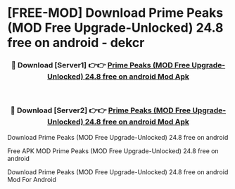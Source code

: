 # [FREE-MOD] Download Prime Peaks (MOD Free Upgrade-Unlocked) 24.8 free on android - dekcr


<div align="center">
<h3>🔴 Download [Server1] 👉👉 <a href="https://apk-comot.site?title=Prime_Peaks_(MOD_Free_Upgrade-Unlocked)_24.8_free_on_android">Prime Peaks (MOD Free Upgrade-Unlocked) 24.8 free on android Mod Apk</a></h3><br>

<h3>🔴 Download [Server2] 👉👉 <a href="https://apk-comot.site?title=Prime_Peaks_(MOD_Free_Upgrade-Unlocked)_24.8_free_on_android">Prime Peaks (MOD Free Upgrade-Unlocked) 24.8 free on android Mod Apk</a></h3>
</div>



Download Prime Peaks (MOD Free Upgrade-Unlocked) 24.8 free on android 

Free APK MOD Prime Peaks (MOD Free Upgrade-Unlocked) 24.8 free on android 

Download Prime Peaks (MOD Free Upgrade-Unlocked) 24.8 free on android Mod For Android
